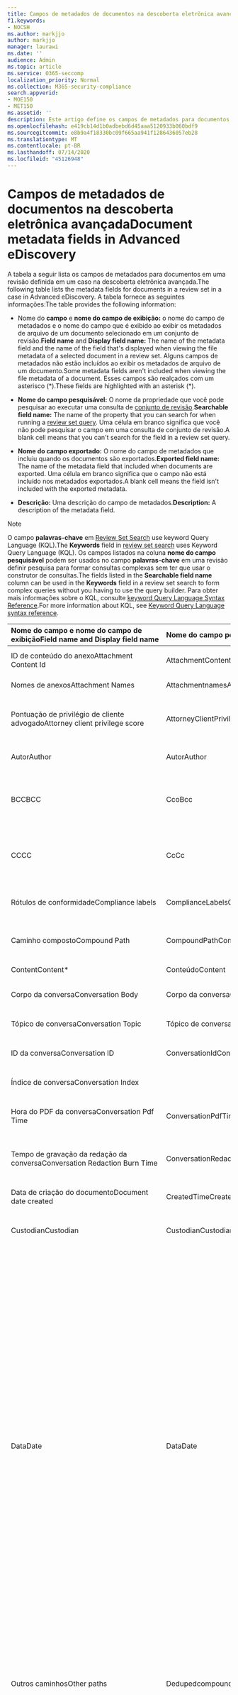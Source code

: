 ```yaml
---
title: Campos de metadados de documentos na descoberta eletrônica avançada
f1.keywords:
- NOCSH
ms.author: markjjo
author: markjjo
manager: laurawi
ms.date: ''
audience: Admin
ms.topic: article
ms.service: O365-seccomp
localization_priority: Normal
ms.collection: M365-security-compliance
search.appverid:
- MOE150
- MET150
ms.assetid: ''
description: Este artigo define os campos de metadados para documentos em uma revisão configurada em um caso de descoberta eletrônica avançada no Microsoft 365.
ms.openlocfilehash: e419cb14d1b0adbebd6d45aaa5120933b060bdf9
ms.sourcegitcommit: e8b9a4f18330bc09f665aa941f1286436057eb28
ms.translationtype: MT
ms.contentlocale: pt-BR
ms.lasthandoff: 07/14/2020
ms.locfileid: "45126948"
---
```

# <a name="document-metadata-fields-in-advanced-ediscovery"></a><span data-ttu-id="7fb2f-103">Campos de metadados de documentos na descoberta eletrônica avançada</span><span class="sxs-lookup"><span data-stu-id="7fb2f-103">Document metadata fields in Advanced eDiscovery</span></span>

<span data-ttu-id="7fb2f-104">A tabela a seguir lista os campos de metadados para documentos em uma revisão definida em um caso na descoberta eletrônica avançada.</span><span class="sxs-lookup"><span data-stu-id="7fb2f-104">The following table lists the metadata fields for documents in a review set in a case in Advanced eDiscovery.</span></span> <span data-ttu-id="7fb2f-105">A tabela fornece as seguintes informações:</span><span class="sxs-lookup"><span data-stu-id="7fb2f-105">The table provides the following information:</span></span>

- <span data-ttu-id="7fb2f-106">Nome do **campo** e **nome do campo de exibição:** o nome do campo de metadados e o nome do campo que é exibido ao exibir os metadados de arquivo de um documento selecionado em um conjunto de revisão.</span><span class="sxs-lookup"><span data-stu-id="7fb2f-106">**Field name** and **Display field name:** The name of the metadata field and the name of the field that's displayed when viewing the file metadata of a selected document in a review set.</span></span> <span data-ttu-id="7fb2f-107">Alguns campos de metadados não estão incluídos ao exibir os metadados de arquivo de um documento.</span><span class="sxs-lookup"><span data-stu-id="7fb2f-107">Some metadata fields aren't included when viewing the file metadata of a document.</span></span> <span data-ttu-id="7fb2f-108">Esses campos são realçados com um asterisco (\*).</span><span class="sxs-lookup"><span data-stu-id="7fb2f-108">These fields are highlighted with an asterisk (\*).</span></span>

- <span data-ttu-id="7fb2f-109">**Nome do campo pesquisável:** O nome da propriedade que você pode pesquisar ao executar uma consulta de [conjunto de revisão](review-set-search.md).</span><span class="sxs-lookup"><span data-stu-id="7fb2f-109">**Searchable field name:** The name of the property that you can search for when running a [review set query](review-set-search.md).</span></span> <span data-ttu-id="7fb2f-110">Uma célula em branco significa que você não pode pesquisar o campo em uma consulta de conjunto de revisão.</span><span class="sxs-lookup"><span data-stu-id="7fb2f-110">A blank cell means that you can't search for the field in a review set query.</span></span>

- <span data-ttu-id="7fb2f-111">**Nome do campo exportado:** O nome do campo de metadados que incluiu quando os documentos são exportados.</span><span class="sxs-lookup"><span data-stu-id="7fb2f-111">**Exported field name:** The name of the metadata field that included when documents are exported.</span></span>  <span data-ttu-id="7fb2f-112">Uma célula em branco significa que o campo não está incluído nos metadados exportados.</span><span class="sxs-lookup"><span data-stu-id="7fb2f-112">A blank cell means the field isn't included with the exported metadata.</span></span>

- <span data-ttu-id="7fb2f-113">**Descrição:** Uma descrição do campo de metadados.</span><span class="sxs-lookup"><span data-stu-id="7fb2f-113">**Description:** A description of the metadata field.</span></span>

> [!NOTE]
> <span data-ttu-id="7fb2f-114">O campo **palavras-chave** em [Review Set Search](https://docs.microsoft.com/microsoft-365/compliance/review-set-search) use keyword Query Language (KQL).</span><span class="sxs-lookup"><span data-stu-id="7fb2f-114">The **Keywords** field in [review set search](https://docs.microsoft.com/microsoft-365/compliance/review-set-search) uses Keyword Query Language (KQL).</span></span> <span data-ttu-id="7fb2f-115">Os campos listados na coluna **nome do campo pesquisável** podem ser usados no campo **palavras-chave** em uma revisão definir pesquisa para formar consultas complexas sem ter que usar o construtor de consultas.</span><span class="sxs-lookup"><span data-stu-id="7fb2f-115">The fields listed in the **Searchable field name** column can be used in the **Keywords** field in a review set search to form complex queries without you having to use the query builder.</span></span> <span data-ttu-id="7fb2f-116">Para obter mais informações sobre o KQL, consulte [keyword Query Language Syntax Reference](https://go.microsoft.com/fwlink/?LinkId=269603).</span><span class="sxs-lookup"><span data-stu-id="7fb2f-116">For more information about KQL, see [Keyword Query Language syntax reference](https://go.microsoft.com/fwlink/?LinkId=269603).</span></span>

|<span data-ttu-id="7fb2f-117">Nome do **campo** e **nome do campo de exibição**</span><span class="sxs-lookup"><span data-stu-id="7fb2f-117">**Field name** and **Display field name**</span></span>|<span data-ttu-id="7fb2f-118">**Nome do campo pesquisável**</span><span class="sxs-lookup"><span data-stu-id="7fb2f-118">**Searchable field name**</span></span>|<span data-ttu-id="7fb2f-119">**Nome do campo exportado**</span><span class="sxs-lookup"><span data-stu-id="7fb2f-119">**Exported field name**</span></span>|<span data-ttu-id="7fb2f-120">**Descrição**</span><span class="sxs-lookup"><span data-stu-id="7fb2f-120">**Description**</span></span>|
|:-----|:-----|:-----|:-----|
|<span data-ttu-id="7fb2f-121">ID de conteúdo do anexo</span><span class="sxs-lookup"><span data-stu-id="7fb2f-121">Attachment Content Id</span></span>|<span data-ttu-id="7fb2f-122">AttachmentContentId</span><span class="sxs-lookup"><span data-stu-id="7fb2f-122">AttachmentContentId</span></span>||<span data-ttu-id="7fb2f-123">ID do conteúdo do anexo do item.</span><span class="sxs-lookup"><span data-stu-id="7fb2f-123">Attachment content Id of the item.</span></span>|
|<span data-ttu-id="7fb2f-124">Nomes de anexos</span><span class="sxs-lookup"><span data-stu-id="7fb2f-124">Attachment Names</span></span>|<span data-ttu-id="7fb2f-125">Attachmentnames</span><span class="sxs-lookup"><span data-stu-id="7fb2f-125">AttachmentNames</span></span>|<span data-ttu-id="7fb2f-126">Attachment_Names</span><span class="sxs-lookup"><span data-stu-id="7fb2f-126">Attachment_Names</span></span>|<span data-ttu-id="7fb2f-127">Lista de nomes de anexos.</span><span class="sxs-lookup"><span data-stu-id="7fb2f-127">List of names of attachments.</span></span>|
|<span data-ttu-id="7fb2f-128">Pontuação de privilégio de cliente advogado</span><span class="sxs-lookup"><span data-stu-id="7fb2f-128">Attorney client privilege score</span></span>|<span data-ttu-id="7fb2f-129">AttorneyClientPrivilegeScore</span><span class="sxs-lookup"><span data-stu-id="7fb2f-129">AttorneyClientPrivilegeScore</span></span>||<span data-ttu-id="7fb2f-130">Advogado-Pontuação de conteúdo do modelo de privilégio do cliente.</span><span class="sxs-lookup"><span data-stu-id="7fb2f-130">Attorney-client privilege model content score.</span></span>|
|<span data-ttu-id="7fb2f-131">Autor</span><span class="sxs-lookup"><span data-stu-id="7fb2f-131">Author</span></span>|<span data-ttu-id="7fb2f-132">Autor</span><span class="sxs-lookup"><span data-stu-id="7fb2f-132">Author</span></span>|<span data-ttu-id="7fb2f-133">Doc_authors</span><span class="sxs-lookup"><span data-stu-id="7fb2f-133">Doc_authors</span></span>|<span data-ttu-id="7fb2f-134">Autor dos metadados do documento.</span><span class="sxs-lookup"><span data-stu-id="7fb2f-134">Author from the document metadata.</span></span>|
|<span data-ttu-id="7fb2f-135">BCC</span><span class="sxs-lookup"><span data-stu-id="7fb2f-135">BCC</span></span>|<span data-ttu-id="7fb2f-136">Cco</span><span class="sxs-lookup"><span data-stu-id="7fb2f-136">Bcc</span></span>|<span data-ttu-id="7fb2f-137">Email_bcc</span><span class="sxs-lookup"><span data-stu-id="7fb2f-137">Email_bcc</span></span>|<span data-ttu-id="7fb2f-138">Campo Cco para tipos de mensagem.</span><span class="sxs-lookup"><span data-stu-id="7fb2f-138">Bcc field for message types.</span></span> <span data-ttu-id="7fb2f-139">O formato \*\*é \<SMTPAddress> DisplayName \*\*.</span><span class="sxs-lookup"><span data-stu-id="7fb2f-139">Format is **DisplayName \<SMTPAddress>**.</span></span>|
|<span data-ttu-id="7fb2f-140">CC</span><span class="sxs-lookup"><span data-stu-id="7fb2f-140">CC</span></span>|<span data-ttu-id="7fb2f-141">Cc</span><span class="sxs-lookup"><span data-stu-id="7fb2f-141">Cc</span></span>|<span data-ttu-id="7fb2f-142">Email_cc</span><span class="sxs-lookup"><span data-stu-id="7fb2f-142">Email_cc</span></span>|<span data-ttu-id="7fb2f-143">Campo CC para tipos de mensagem.</span><span class="sxs-lookup"><span data-stu-id="7fb2f-143">Cc field for message types.</span></span> <span data-ttu-id="7fb2f-144">O formato \*\*é \<SMTPAddress> DisplayName \*\*.</span><span class="sxs-lookup"><span data-stu-id="7fb2f-144">Format is **DisplayName \<SMTPAddress>**.</span></span>|
|<span data-ttu-id="7fb2f-145">Rótulos de conformidade</span><span class="sxs-lookup"><span data-stu-id="7fb2f-145">Compliance labels</span></span>|<span data-ttu-id="7fb2f-146">ComplianceLabels</span><span class="sxs-lookup"><span data-stu-id="7fb2f-146">ComplianceLabels</span></span>|<span data-ttu-id="7fb2f-147">Compliance_labels</span><span class="sxs-lookup"><span data-stu-id="7fb2f-147">Compliance_labels</span></span>|<span data-ttu-id="7fb2f-148">[Rótulos de retenção](retention.md) aplicados ao conteúdo no Office 365.</span><span class="sxs-lookup"><span data-stu-id="7fb2f-148">[Retention labels](retention.md) applied to content in Office 365.</span></span>|
|<span data-ttu-id="7fb2f-149">Caminho composto</span><span class="sxs-lookup"><span data-stu-id="7fb2f-149">Compound Path</span></span>|<span data-ttu-id="7fb2f-150">CompoundPath</span><span class="sxs-lookup"><span data-stu-id="7fb2f-150">CompoundPath</span></span>|<span data-ttu-id="7fb2f-151">Compound_path</span><span class="sxs-lookup"><span data-stu-id="7fb2f-151">Compound_path</span></span>|<span data-ttu-id="7fb2f-152">Caminho legível humana que descreve a fonte do item.</span><span class="sxs-lookup"><span data-stu-id="7fb2f-152">Human readable path that describes the source of the item.</span></span>|
|<span data-ttu-id="7fb2f-153">Content</span><span class="sxs-lookup"><span data-stu-id="7fb2f-153">Content\*</span></span>|<span data-ttu-id="7fb2f-154">Conteúdo</span><span class="sxs-lookup"><span data-stu-id="7fb2f-154">Content</span></span>||<span data-ttu-id="7fb2f-155">Texto extraído do item.</span><span class="sxs-lookup"><span data-stu-id="7fb2f-155">Extracted text of the item.</span></span>|
|<span data-ttu-id="7fb2f-156">Corpo da conversa</span><span class="sxs-lookup"><span data-stu-id="7fb2f-156">Conversation Body</span></span>|<span data-ttu-id="7fb2f-157">Corpo da conversa</span><span class="sxs-lookup"><span data-stu-id="7fb2f-157">Conversation Body</span></span>||<span data-ttu-id="7fb2f-158">Corpo da conversa do item.</span><span class="sxs-lookup"><span data-stu-id="7fb2f-158">Conversation body of the item.</span></span>|
|<span data-ttu-id="7fb2f-159">Tópico de conversa</span><span class="sxs-lookup"><span data-stu-id="7fb2f-159">Conversation Topic</span></span>|<span data-ttu-id="7fb2f-160">Tópico de conversa</span><span class="sxs-lookup"><span data-stu-id="7fb2f-160">Conversation Topic</span></span>||<span data-ttu-id="7fb2f-161">Tópico de conversa do item.</span><span class="sxs-lookup"><span data-stu-id="7fb2f-161">Conversation topic of the item.</span></span>|
|<span data-ttu-id="7fb2f-162">ID da conversa</span><span class="sxs-lookup"><span data-stu-id="7fb2f-162">Conversation ID</span></span>|<span data-ttu-id="7fb2f-163">ConversationId</span><span class="sxs-lookup"><span data-stu-id="7fb2f-163">ConversationId</span></span>|<span data-ttu-id="7fb2f-164">Conversation_ID</span><span class="sxs-lookup"><span data-stu-id="7fb2f-164">Conversation_ID</span></span>|<span data-ttu-id="7fb2f-165">ID da conversa da mensagem.</span><span class="sxs-lookup"><span data-stu-id="7fb2f-165">Conversation Id from the message.</span></span>|
|<span data-ttu-id="7fb2f-166">Índice de conversa</span><span class="sxs-lookup"><span data-stu-id="7fb2f-166">Conversation Index</span></span>||<span data-ttu-id="7fb2f-167">Conversation_index</span><span class="sxs-lookup"><span data-stu-id="7fb2f-167">Conversation_index</span></span>|<span data-ttu-id="7fb2f-168">Índice de conversa da mensagem.</span><span class="sxs-lookup"><span data-stu-id="7fb2f-168">Conversation index from the message.</span></span>|
|<span data-ttu-id="7fb2f-169">Hora do PDF da conversa</span><span class="sxs-lookup"><span data-stu-id="7fb2f-169">Conversation Pdf Time</span></span>|<span data-ttu-id="7fb2f-170">ConversationPdfTime</span><span class="sxs-lookup"><span data-stu-id="7fb2f-170">ConversationPdfTime</span></span>||<span data-ttu-id="7fb2f-171">Data em que a versão do PDF da conversa foi criada.</span><span class="sxs-lookup"><span data-stu-id="7fb2f-171">Date when the PDF version of the conversation was created.</span></span>|
|<span data-ttu-id="7fb2f-172">Tempo de gravação da redação da conversa</span><span class="sxs-lookup"><span data-stu-id="7fb2f-172">Conversation Redaction Burn Time</span></span>|<span data-ttu-id="7fb2f-173">ConversationRedactionBurnTime</span><span class="sxs-lookup"><span data-stu-id="7fb2f-173">ConversationRedactionBurnTime</span></span>||<span data-ttu-id="7fb2f-174">Data em que a versão do PDF da conversa foi criada para o chat.</span><span class="sxs-lookup"><span data-stu-id="7fb2f-174">Date when the PDF version of the conversation was created for Chat.</span></span>|
|<span data-ttu-id="7fb2f-175">Data de criação do documento</span><span class="sxs-lookup"><span data-stu-id="7fb2f-175">Document date created</span></span>|<span data-ttu-id="7fb2f-176">CreatedTime</span><span class="sxs-lookup"><span data-stu-id="7fb2f-176">CreatedTime</span></span>|<span data-ttu-id="7fb2f-177">Doc_date_created</span><span class="sxs-lookup"><span data-stu-id="7fb2f-177">Doc_date_created</span></span>|<span data-ttu-id="7fb2f-178">Criar data a partir de metadados de documento.</span><span class="sxs-lookup"><span data-stu-id="7fb2f-178">Create date from document metadata.</span></span>|
|<span data-ttu-id="7fb2f-179">Custodian</span><span class="sxs-lookup"><span data-stu-id="7fb2f-179">Custodian</span></span>|<span data-ttu-id="7fb2f-180">Custodian</span><span class="sxs-lookup"><span data-stu-id="7fb2f-180">Custodian</span></span>|<span data-ttu-id="7fb2f-181">Custodian</span><span class="sxs-lookup"><span data-stu-id="7fb2f-181">Custodian</span></span>|<span data-ttu-id="7fb2f-182">Nome dos responsáveis com os quais o item foi associado.</span><span class="sxs-lookup"><span data-stu-id="7fb2f-182">Name of the custodian the item was associated with.</span></span>|
|<span data-ttu-id="7fb2f-183">Data</span><span class="sxs-lookup"><span data-stu-id="7fb2f-183">Date</span></span>|<span data-ttu-id="7fb2f-184">Data</span><span class="sxs-lookup"><span data-stu-id="7fb2f-184">Date</span></span>|<span data-ttu-id="7fb2f-185">Data</span><span class="sxs-lookup"><span data-stu-id="7fb2f-185">Date</span></span>|<span data-ttu-id="7fb2f-186">Data é um campo computado que depende do tipo de arquivo.</span><span class="sxs-lookup"><span data-stu-id="7fb2f-186">Date is a computed field that depends on the file type.</span></span><br /><br /><span data-ttu-id="7fb2f-187">Email: data de envio</span><span class="sxs-lookup"><span data-stu-id="7fb2f-187">Email: Sent date</span></span><br /><span data-ttu-id="7fb2f-188">Anexos de email: data da última modificação do documento; se não estiver disponível, a data de envio do pai</span><span class="sxs-lookup"><span data-stu-id="7fb2f-188">Email attachments: Last modified date of the document;if not available, the parent's Sent date</span></span><br /><span data-ttu-id="7fb2f-189">Documentos incorporados: data da última modificação do documento; Se não estiver disponível, a data da última modificação do pai</span><span class="sxs-lookup"><span data-stu-id="7fb2f-189">Embedded documents: Last modified date of the document; if not available, the parent's last modified date</span></span><br /><span data-ttu-id="7fb2f-190">Documentos do SPO (inclui anexos modernos): data da última modificação do SharePoint; Se não estiver disponível, a data da última modificação dos documentos</span><span class="sxs-lookup"><span data-stu-id="7fb2f-190">SPO documents (includes modern attachments): SharePoint Last modified date; if not available, the documents last modified date</span></span><br /><span data-ttu-id="7fb2f-191">Documentos que não são do Office 365: data da última modificação</span><span class="sxs-lookup"><span data-stu-id="7fb2f-191">Non-Office 365 documents: Last modified date</span></span><br /><span data-ttu-id="7fb2f-192">Reuniões: data de início da reunião</span><span class="sxs-lookup"><span data-stu-id="7fb2f-192">Meetings: Meeting start date</span></span><br /><span data-ttu-id="7fb2f-193">Caixa postal: data de envio</span><span class="sxs-lookup"><span data-stu-id="7fb2f-193">VoiceMail: Sent date</span></span><br /><span data-ttu-id="7fb2f-194">IM: data de envio</span><span class="sxs-lookup"><span data-stu-id="7fb2f-194">IM: Sent date</span></span>|
|<span data-ttu-id="7fb2f-195">Outros caminhos</span><span class="sxs-lookup"><span data-stu-id="7fb2f-195">Other paths</span></span>|<span data-ttu-id="7fb2f-196">Dedupedcompoundpath</span><span class="sxs-lookup"><span data-stu-id="7fb2f-196">Dedupedcompoundpath</span></span>|<span data-ttu-id="7fb2f-197">Deduped_compound_path</span><span class="sxs-lookup"><span data-stu-id="7fb2f-197">Deduped_compound_path</span></span>|<span data-ttu-id="7fb2f-198">Lista de caminhos compostos de documentos que são duplicatas exatas (email: com base no conteúdo, documentos: com base no hash).</span><span class="sxs-lookup"><span data-stu-id="7fb2f-198">List of compound paths of documents that are exact duplicates (email: based on content, documents: based on hash).</span></span>|
|<span data-ttu-id="7fb2f-199">Outros responsáveis</span><span class="sxs-lookup"><span data-stu-id="7fb2f-199">Other custodians</span></span>|<span data-ttu-id="7fb2f-200">DedupedCustodians</span><span class="sxs-lookup"><span data-stu-id="7fb2f-200">DedupedCustodians</span></span>|<span data-ttu-id="7fb2f-201">Deduped_custodians</span><span class="sxs-lookup"><span data-stu-id="7fb2f-201">Deduped_custodians</span></span>|<span data-ttu-id="7fb2f-202">Lista de responsáveis por documentos que são duplicatas exatas (por email, com base no conteúdo; para documentos, com base no hash).</span><span class="sxs-lookup"><span data-stu-id="7fb2f-202">List of custodians of documents that are exact duplicates (for email, based on content; for documents, based on hash).</span></span>|
|<span data-ttu-id="7fb2f-203">Outras IDs de arquivo</span><span class="sxs-lookup"><span data-stu-id="7fb2f-203">Other file IDs</span></span>|<span data-ttu-id="7fb2f-204">DedupedFileIds</span><span class="sxs-lookup"><span data-stu-id="7fb2f-204">DedupedFileIds</span></span>|<span data-ttu-id="7fb2f-205">Deduped_file_IDs</span><span class="sxs-lookup"><span data-stu-id="7fb2f-205">Deduped_file_IDs</span></span>|<span data-ttu-id="7fb2f-206">Lista de IDs de arquivo de documentos que são duplicatas exatas (para email, com base no conteúdo; para documentos, com base no hash).</span><span class="sxs-lookup"><span data-stu-id="7fb2f-206">List of file IDs of documents that are exact duplicates (for email, based on content; for documents, based on hash).</span></span>|
|<span data-ttu-id="7fb2f-207">Comentários do documento</span><span class="sxs-lookup"><span data-stu-id="7fb2f-207">Document comments</span></span>|<span data-ttu-id="7fb2f-208">DocComments</span><span class="sxs-lookup"><span data-stu-id="7fb2f-208">DocComments</span></span>|<span data-ttu-id="7fb2f-209">Doc_comments</span><span class="sxs-lookup"><span data-stu-id="7fb2f-209">Doc_comments</span></span>|<span data-ttu-id="7fb2f-210">Comentários dos metadados do documento.</span><span class="sxs-lookup"><span data-stu-id="7fb2f-210">Comments from the document metadata.</span></span>|
|<span data-ttu-id="7fb2f-211">Empresa de documentos</span><span class="sxs-lookup"><span data-stu-id="7fb2f-211">Document company</span></span>||<span data-ttu-id="7fb2f-212">Doc_company</span><span class="sxs-lookup"><span data-stu-id="7fb2f-212">Doc_company</span></span>|<span data-ttu-id="7fb2f-213">Empresa dos metadados do documento.</span><span class="sxs-lookup"><span data-stu-id="7fb2f-213">Company from the document metadata.</span></span>|
|<span data-ttu-id="7fb2f-214">DocIndex\*</span><span class="sxs-lookup"><span data-stu-id="7fb2f-214">DocIndex\*</span></span>|||<span data-ttu-id="7fb2f-215">O índice da família.</span><span class="sxs-lookup"><span data-stu-id="7fb2f-215">The index in the family.</span></span> <span data-ttu-id="7fb2f-216">**-1** ou **0** significa que é a raiz.</span><span class="sxs-lookup"><span data-stu-id="7fb2f-216">**-1** or **0** means it is the root.</span></span>|
|<span data-ttu-id="7fb2f-217">Palavras-chave do documento</span><span class="sxs-lookup"><span data-stu-id="7fb2f-217">Document keywords</span></span>||<span data-ttu-id="7fb2f-218">Doc_keywords</span><span class="sxs-lookup"><span data-stu-id="7fb2f-218">Doc_keywords</span></span>|<span data-ttu-id="7fb2f-219">Palavras-chave dos metadados do documento.</span><span class="sxs-lookup"><span data-stu-id="7fb2f-219">Keywords from the document metadata.</span></span>|
|<span data-ttu-id="7fb2f-220">Documento modificado por</span><span class="sxs-lookup"><span data-stu-id="7fb2f-220">Document modified by</span></span>||<span data-ttu-id="7fb2f-221">Doc_modified_by</span><span class="sxs-lookup"><span data-stu-id="7fb2f-221">Doc_modified_by</span></span>|<span data-ttu-id="7fb2f-222">Data da última modificação por dos metadados do documento.</span><span class="sxs-lookup"><span data-stu-id="7fb2f-222">Last modified date by from document metadata.</span></span>|
|<span data-ttu-id="7fb2f-223">Revisão do documento</span><span class="sxs-lookup"><span data-stu-id="7fb2f-223">Document Revision</span></span>||<span data-ttu-id="7fb2f-224">Doc_revision</span><span class="sxs-lookup"><span data-stu-id="7fb2f-224">Doc_revision</span></span>|<span data-ttu-id="7fb2f-225">Revisão dos metadados do documento.</span><span class="sxs-lookup"><span data-stu-id="7fb2f-225">Revision from the document metadata.</span></span>|
|<span data-ttu-id="7fb2f-226">Assunto do documento</span><span class="sxs-lookup"><span data-stu-id="7fb2f-226">Document subject</span></span>||<span data-ttu-id="7fb2f-227">Doc_subject</span><span class="sxs-lookup"><span data-stu-id="7fb2f-227">Doc_subject</span></span>|<span data-ttu-id="7fb2f-228">Assunto dos metadados do documento.</span><span class="sxs-lookup"><span data-stu-id="7fb2f-228">Subject from the document metadata.</span></span>|
|<span data-ttu-id="7fb2f-229">Modelo de documento</span><span class="sxs-lookup"><span data-stu-id="7fb2f-229">Document template</span></span>||<span data-ttu-id="7fb2f-230">Doc_template</span><span class="sxs-lookup"><span data-stu-id="7fb2f-230">Doc_template</span></span>|<span data-ttu-id="7fb2f-231">Modelo dos metadados do documento.</span><span class="sxs-lookup"><span data-stu-id="7fb2f-231">Template from the document metadata.</span></span>|
|<span data-ttu-id="7fb2f-232">Tema dominante</span><span class="sxs-lookup"><span data-stu-id="7fb2f-232">Dominant theme</span></span>|<span data-ttu-id="7fb2f-233">DominantTheme</span><span class="sxs-lookup"><span data-stu-id="7fb2f-233">DominantTheme</span></span>|<span data-ttu-id="7fb2f-234">Dominant_theme</span><span class="sxs-lookup"><span data-stu-id="7fb2f-234">Dominant_theme</span></span>|<span data-ttu-id="7fb2f-235">Tema dominante conforme calculado para a análise.</span><span class="sxs-lookup"><span data-stu-id="7fb2f-235">Dominant theme as calculated for analytics.</span></span>|
|<span data-ttu-id="7fb2f-236">Subconjunto duplicado</span><span class="sxs-lookup"><span data-stu-id="7fb2f-236">Duplicate subset</span></span>||<span data-ttu-id="7fb2f-237">Duplicate_subset</span><span class="sxs-lookup"><span data-stu-id="7fb2f-237">Duplicate_subset</span></span>|<span data-ttu-id="7fb2f-238">ID de grupo para duplicatas exatas.</span><span class="sxs-lookup"><span data-stu-id="7fb2f-238">Group ID for exact duplicates.</span></span>|
|<span data-ttu-id="7fb2f-239">Emailaction \*</span><span class="sxs-lookup"><span data-stu-id="7fb2f-239">EmailAction\*</span></span>||<span data-ttu-id="7fb2f-240">Email_action</span><span class="sxs-lookup"><span data-stu-id="7fb2f-240">Email_action</span></span>|<span data-ttu-id="7fb2f-241">Os valores são **nenhum**, **responder**ou **encaminhar**; com base na linha de assunto de uma mensagem.</span><span class="sxs-lookup"><span data-stu-id="7fb2f-241">Values are **None**, **Reply**, or **Forward**; based on the subject line of a message.</span></span>|
|<span data-ttu-id="7fb2f-242">Confirmação de entrega de email</span><span class="sxs-lookup"><span data-stu-id="7fb2f-242">Email Delivery Receipt</span></span>||<span data-ttu-id="7fb2f-243">Email_delivery_receipt</span><span class="sxs-lookup"><span data-stu-id="7fb2f-243">Email_delivery_receipt</span></span>|<span data-ttu-id="7fb2f-244">Endereço de email fornecido em cabeçalhos da Internet para confirmação de entrega.</span><span class="sxs-lookup"><span data-stu-id="7fb2f-244">Email address supplied in Internet Headers for delivery receipt.</span></span>|
|<span data-ttu-id="7fb2f-245">Importance</span><span class="sxs-lookup"><span data-stu-id="7fb2f-245">Importance</span></span>|<span data-ttu-id="7fb2f-246">EmailImportance</span><span class="sxs-lookup"><span data-stu-id="7fb2f-246">EmailImportance</span></span>|<span data-ttu-id="7fb2f-247">Email_importance</span><span class="sxs-lookup"><span data-stu-id="7fb2f-247">Email_importance</span></span>|<span data-ttu-id="7fb2f-248">Importância da mensagem: **0** -baixa; **1** -normal; **2** -alto</span><span class="sxs-lookup"><span data-stu-id="7fb2f-248">Importance of the message: **0** - Low; **1** - Normal; **2** - High</span></span>|
|<span data-ttu-id="7fb2f-249">EmailLevel\*</span><span class="sxs-lookup"><span data-stu-id="7fb2f-249">EmailLevel\*</span></span>||<span data-ttu-id="7fb2f-250">Email_level</span><span class="sxs-lookup"><span data-stu-id="7fb2f-250">Email_level</span></span>|<span data-ttu-id="7fb2f-251">Indica o nível de uma mensagem dentro do thread de email ao qual ela pertence; os anexos herdam o valor da mensagem pai.</span><span class="sxs-lookup"><span data-stu-id="7fb2f-251">Indicates a message's level within the email thread it belongs to; attachments inherit its parent message's value.</span></span>|
|<span data-ttu-id="7fb2f-252">ID da mensagem de email</span><span class="sxs-lookup"><span data-stu-id="7fb2f-252">Email Message Id</span></span>||<span data-ttu-id="7fb2f-253">Email_message_ID</span><span class="sxs-lookup"><span data-stu-id="7fb2f-253">Email_message_ID</span></span>|<span data-ttu-id="7fb2f-254">ID de mensagem da Internet da mensagem.</span><span class="sxs-lookup"><span data-stu-id="7fb2f-254">Internet message Id from the message.</span></span>|
|<span data-ttu-id="7fb2f-255">EmailReadReceipt\*</span><span class="sxs-lookup"><span data-stu-id="7fb2f-255">EmailReadReceipt\*</span></span>||<span data-ttu-id="7fb2f-256">Email_read_receipt</span><span class="sxs-lookup"><span data-stu-id="7fb2f-256">Email_read_receipt</span></span>|<span data-ttu-id="7fb2f-257">Endereço de email fornecido em cabeçalhos da Internet para confirmação de leitura.</span><span class="sxs-lookup"><span data-stu-id="7fb2f-257">Email address supplied in Internet Headers for read receipt.</span></span>|
|<span data-ttu-id="7fb2f-258">Segurança de email</span><span class="sxs-lookup"><span data-stu-id="7fb2f-258">Email Security</span></span>|<span data-ttu-id="7fb2f-259">EmailSecurity</span><span class="sxs-lookup"><span data-stu-id="7fb2f-259">EmailSecurity</span></span>|<span data-ttu-id="7fb2f-260">Email_security</span><span class="sxs-lookup"><span data-stu-id="7fb2f-260">Email_security</span></span>|<span data-ttu-id="7fb2f-261">Configuração de segurança da mensagem: **0** -nenhum; **1** -assinado; **2** -criptografado; **3** -criptografado e assinado.</span><span class="sxs-lookup"><span data-stu-id="7fb2f-261">Security setting of the message: **0** - None; **1** - Signed; **2** -  Encrypted; **3** -  Encrypted and signed.</span></span>|
|<span data-ttu-id="7fb2f-262">Confidencialidade de email</span><span class="sxs-lookup"><span data-stu-id="7fb2f-262">Email Sensitivity</span></span>|<span data-ttu-id="7fb2f-263">EmailSensitivity</span><span class="sxs-lookup"><span data-stu-id="7fb2f-263">EmailSensitivity</span></span>|<span data-ttu-id="7fb2f-264">email_sensitivity</span><span class="sxs-lookup"><span data-stu-id="7fb2f-264">email_sensitivity</span></span>|<span data-ttu-id="7fb2f-265">Configuração de sensibilidade da mensagem: **0** -nenhum; **1** pessoal; **2** -privado; **3** -CompanyConfidential.</span><span class="sxs-lookup"><span data-stu-id="7fb2f-265">Sensitivity setting of the message: **0** - None; **1** Personal; **2** - Private; **3** - CompanyConfidential.</span></span>|
|<span data-ttu-id="7fb2f-266">Conjunto de emails</span><span class="sxs-lookup"><span data-stu-id="7fb2f-266">Email set</span></span>|<span data-ttu-id="7fb2f-267">Emailset</span><span class="sxs-lookup"><span data-stu-id="7fb2f-267">EmailSet</span></span>|<span data-ttu-id="7fb2f-268">Email_set</span><span class="sxs-lookup"><span data-stu-id="7fb2f-268">Email_set</span></span>|<span data-ttu-id="7fb2f-269">ID de grupo para todas as mensagens no mesmo conjunto de email.</span><span class="sxs-lookup"><span data-stu-id="7fb2f-269">Group ID for all messages in the same email set.</span></span>|
|<span data-ttu-id="7fb2f-270">EmailThread\*</span><span class="sxs-lookup"><span data-stu-id="7fb2f-270">EmailThread\*</span></span>||<span data-ttu-id="7fb2f-271">Email_thread</span><span class="sxs-lookup"><span data-stu-id="7fb2f-271">Email_thread</span></span>|<span data-ttu-id="7fb2f-272">Posição da mensagem dentro do conjunto de emails; consiste em IDs de nó da raiz para a mensagem atual e separadas por pontos (.).</span><span class="sxs-lookup"><span data-stu-id="7fb2f-272">Position of the message within the email set; consists of node IDs from the root to the current message and are separated by periods (.).</span></span>|
|<span data-ttu-id="7fb2f-273">Tipo de conteúdo extraído</span><span class="sxs-lookup"><span data-stu-id="7fb2f-273">Extracted content type</span></span>||<span data-ttu-id="7fb2f-274">Extracted_content_type</span><span class="sxs-lookup"><span data-stu-id="7fb2f-274">Extracted_content_type</span></span>|<span data-ttu-id="7fb2f-275">Tipo de conteúdo extraído, na forma de tipo MIME; por exemplo, **image/jpeg**</span><span class="sxs-lookup"><span data-stu-id="7fb2f-275">Extracted content type, in the form of mime type; for example, **image/jpeg**</span></span>|
|<span data-ttu-id="7fb2f-276">ExtractedTextLength\*</span><span class="sxs-lookup"><span data-stu-id="7fb2f-276">ExtractedTextLength\*</span></span>||<span data-ttu-id="7fb2f-277">Extracted_text_length</span><span class="sxs-lookup"><span data-stu-id="7fb2f-277">Extracted_text_length</span></span>|<span data-ttu-id="7fb2f-278">Número de caracteres no texto extraído.</span><span class="sxs-lookup"><span data-stu-id="7fb2f-278">Number of characters in the extracted text.</span></span>|
|<span data-ttu-id="7fb2f-279">Pontos de relevância da família-problema de caso 1 \*</span><span class="sxs-lookup"><span data-stu-id="7fb2f-279">Family relevance score Case issue 1\*</span></span>||<span data-ttu-id="7fb2f-280">Family_relevance_score_case_issue_1</span><span class="sxs-lookup"><span data-stu-id="7fb2f-280">Family_relevance_score_case_issue_1</span></span>|<span data-ttu-id="7fb2f-281">Pontuação de relevância da família caso o problema 1 de relevância.</span><span class="sxs-lookup"><span data-stu-id="7fb2f-281">Family relevance score Case issue 1 from Relevance.</span></span>|
|<span data-ttu-id="7fb2f-282">FamilyDuplicateSet\*</span><span class="sxs-lookup"><span data-stu-id="7fb2f-282">FamilyDuplicateSet\*</span></span>||<span data-ttu-id="7fb2f-283">Family_duplicate_set</span><span class="sxs-lookup"><span data-stu-id="7fb2f-283">Family_duplicate_set</span></span>|<span data-ttu-id="7fb2f-284">Identificador numérico para famílias que são duplicatas exatas entre si (mesmo conteúdo e todos os mesmos anexos).</span><span class="sxs-lookup"><span data-stu-id="7fb2f-284">Numeric identifier for families that are exact duplicates of each other (same content and all the same attachments).</span></span>|
|<span data-ttu-id="7fb2f-285">ID da família</span><span class="sxs-lookup"><span data-stu-id="7fb2f-285">Family ID</span></span>|<span data-ttu-id="7fb2f-286">FamilyId</span><span class="sxs-lookup"><span data-stu-id="7fb2f-286">FamilyId</span></span>|<span data-ttu-id="7fb2f-287">Family_ID</span><span class="sxs-lookup"><span data-stu-id="7fb2f-287">Family_ID</span></span>|<span data-ttu-id="7fb2f-288">Grupos de ID de família juntos todos os itens; para email, isso inclui a mensagem e todos os anexos; para documentos, isso inclui o documento e todos os itens incorporados.</span><span class="sxs-lookup"><span data-stu-id="7fb2f-288">Family Id groups together all items; for email, this includes the message and all attachments; for documents, this includes the document and any embedded items.</span></span>|
|<span data-ttu-id="7fb2f-289">Tamanho da família</span><span class="sxs-lookup"><span data-stu-id="7fb2f-289">Family Size</span></span>||<span data-ttu-id="7fb2f-290">Family_size</span><span class="sxs-lookup"><span data-stu-id="7fb2f-290">Family_size</span></span>|<span data-ttu-id="7fb2f-291">Número de documentos na família.</span><span class="sxs-lookup"><span data-stu-id="7fb2f-291">Number of documents in the family.</span></span>|
|<span data-ttu-id="7fb2f-292">Nota de relevância de arquivo problema de caso 1 \*</span><span class="sxs-lookup"><span data-stu-id="7fb2f-292">File relevance score Case issue 1\*</span></span>||<span data-ttu-id="7fb2f-293">File_relevance_score_case_issue_1</span><span class="sxs-lookup"><span data-stu-id="7fb2f-293">File_relevance_score_case_issue_1</span></span>|<span data-ttu-id="7fb2f-294">Pontuação de relevância de arquivo caso problema 1 de relevância.</span><span class="sxs-lookup"><span data-stu-id="7fb2f-294">File relevance score Case issue 1 from Relevance.</span></span>|
|<span data-ttu-id="7fb2f-295">Classe de arquivo</span><span class="sxs-lookup"><span data-stu-id="7fb2f-295">File class</span></span>|<span data-ttu-id="7fb2f-296">Fileclass</span><span class="sxs-lookup"><span data-stu-id="7fb2f-296">FileClass</span></span>|<span data-ttu-id="7fb2f-297">File_class</span><span class="sxs-lookup"><span data-stu-id="7fb2f-297">File_class</span></span>|<span data-ttu-id="7fb2f-298">Para conteúdo do SharePoint e do OneDrive: **Document**; para o conteúdo do Exchange: **email** ou **anexo**.</span><span class="sxs-lookup"><span data-stu-id="7fb2f-298">For content from SharePoint and OneDrive: **Document**; for content from Exchange: **Email** or **Attachment**.</span></span>|
|<span data-ttu-id="7fb2f-299">ID de arquivo</span><span class="sxs-lookup"><span data-stu-id="7fb2f-299">File ID</span></span>|<span data-ttu-id="7fb2f-300">FileId</span><span class="sxs-lookup"><span data-stu-id="7fb2f-300">FileId</span></span>|<span data-ttu-id="7fb2f-301">File_ID</span><span class="sxs-lookup"><span data-stu-id="7fb2f-301">File_ID</span></span>|<span data-ttu-id="7fb2f-302">Identificador de documento exclusivo no caso.</span><span class="sxs-lookup"><span data-stu-id="7fb2f-302">Document identifier unique within the case.</span></span>|
|<span data-ttu-id="7fb2f-303">Data do sistema de arquivos criada</span><span class="sxs-lookup"><span data-stu-id="7fb2f-303">File system date created</span></span>||<span data-ttu-id="7fb2f-304">File_system_date_created</span><span class="sxs-lookup"><span data-stu-id="7fb2f-304">File_system_date_created</span></span>|<span data-ttu-id="7fb2f-305">Data de criação do sistema de arquivos (só se aplica a dados não-Office 365).</span><span class="sxs-lookup"><span data-stu-id="7fb2f-305">Created date from file system (only applies to non-Office 365 data).</span></span>|
|<span data-ttu-id="7fb2f-306">Data do sistema de arquivos modificada</span><span class="sxs-lookup"><span data-stu-id="7fb2f-306">File system date modified</span></span>||<span data-ttu-id="7fb2f-307">File_system_date_modified</span><span class="sxs-lookup"><span data-stu-id="7fb2f-307">File_system_date_modified</span></span>|<span data-ttu-id="7fb2f-308">Data de modificação do sistema de arquivos (só se aplica a dados não-Office 365).</span><span class="sxs-lookup"><span data-stu-id="7fb2f-308">Modified date from file system (only applies to non-Office 365 data).</span></span>|
|<span data-ttu-id="7fb2f-309">Tipo de arquivo</span><span class="sxs-lookup"><span data-stu-id="7fb2f-309">File Type</span></span>|<span data-ttu-id="7fb2f-310">FileType</span><span class="sxs-lookup"><span data-stu-id="7fb2f-310">FileType</span></span>||<span data-ttu-id="7fb2f-311">Tipo de arquivo do item com base na extensão de arquivo.</span><span class="sxs-lookup"><span data-stu-id="7fb2f-311">File type of the item based on file extension.</span></span>|
|<span data-ttu-id="7fb2f-312">Tem anexo</span><span class="sxs-lookup"><span data-stu-id="7fb2f-312">Has attachment</span></span>|<span data-ttu-id="7fb2f-313">HasAttachment</span><span class="sxs-lookup"><span data-stu-id="7fb2f-313">HasAttachment</span></span>|<span data-ttu-id="7fb2f-314">Email_has_attachment</span><span class="sxs-lookup"><span data-stu-id="7fb2f-314">Email_has_attachment</span></span>|<span data-ttu-id="7fb2f-315">Indica se a mensagem tem ou não anexos.</span><span class="sxs-lookup"><span data-stu-id="7fb2f-315">Indicates whether or not the message has attachments.</span></span>|
|<span data-ttu-id="7fb2f-316">O advogado é</span><span class="sxs-lookup"><span data-stu-id="7fb2f-316">Has attorney</span></span>|<span data-ttu-id="7fb2f-317">HasAttorney</span><span class="sxs-lookup"><span data-stu-id="7fb2f-317">HasAttorney</span></span>||<span data-ttu-id="7fb2f-318">**True** quando pelo menos um dos participantes é encontrado na lista advogado; caso contrário, o valor será **false**.</span><span class="sxs-lookup"><span data-stu-id="7fb2f-318">**True** when at least one of the participants is found in the attorney list; otherwise, the value is **False**.</span></span>|
|<span data-ttu-id="7fb2f-319">HasText</span><span class="sxs-lookup"><span data-stu-id="7fb2f-319">HasText\*</span></span>||<span data-ttu-id="7fb2f-320">Has_text</span><span class="sxs-lookup"><span data-stu-id="7fb2f-320">Has_text</span></span>|<span data-ttu-id="7fb2f-321">Indica se o item tem ou não texto; os valores possíveis são **true** e **false**.</span><span class="sxs-lookup"><span data-stu-id="7fb2f-321">Indicates whether or not the item has text; possible values are **True** and **False**.</span></span>|
|<span data-ttu-id="7fb2f-322">ID Imutável</span><span class="sxs-lookup"><span data-stu-id="7fb2f-322">Immutable ID</span></span>||<span data-ttu-id="7fb2f-323">Immutable_ID</span><span class="sxs-lookup"><span data-stu-id="7fb2f-323">Immutable_ID</span></span>|<span data-ttu-id="7fb2f-324">Essa ID é usada para identificar exclusivamente um documento dentro de um conjunto de revisão.</span><span class="sxs-lookup"><span data-stu-id="7fb2f-324">This Id is used to uniquely identify a document within a review set.</span></span> <span data-ttu-id="7fb2f-325">Este campo não pode ser usado em um conjunto de análise de pesquisa e a ID não pode ser usada para acessar um documento em seu local nativo.</span><span class="sxs-lookup"><span data-stu-id="7fb2f-325">This field can't be used in a review set search and the Id can't be used to access a document in its native location.</span></span>|
|<span data-ttu-id="7fb2f-326">Tipo inclusivo</span><span class="sxs-lookup"><span data-stu-id="7fb2f-326">Inclusive type</span></span>|<span data-ttu-id="7fb2f-327">Inclusivtype</span><span class="sxs-lookup"><span data-stu-id="7fb2f-327">InclusiveType</span></span>|<span data-ttu-id="7fb2f-328">Inclusive_type</span><span class="sxs-lookup"><span data-stu-id="7fb2f-328">Inclusive_type</span></span>|<span data-ttu-id="7fb2f-329">Tipo inclusivo calculado para análise: **0** -não inclusivo; **1** -inclusive; **2** – menos inclusivo; cópia **3** incluindo.</span><span class="sxs-lookup"><span data-stu-id="7fb2f-329">Inclusive type calculated for analytics: **0** - not inclusive; **1** - inclusive; **2** - inclusive minus; **3** - inclusive copy.</span></span>|
|<span data-ttu-id="7fb2f-330">Em responder à ID</span><span class="sxs-lookup"><span data-stu-id="7fb2f-330">In Reply To Id</span></span>||<span data-ttu-id="7fb2f-331">In_reply_to_ID</span><span class="sxs-lookup"><span data-stu-id="7fb2f-331">In_reply_to_ID</span></span>|<span data-ttu-id="7fb2f-332">Em resposta à ID da mensagem.</span><span class="sxs-lookup"><span data-stu-id="7fb2f-332">In reply to Id from the message.</span></span>|
|<span data-ttu-id="7fb2f-333">É representante</span><span class="sxs-lookup"><span data-stu-id="7fb2f-333">Is Representative</span></span>|<span data-ttu-id="7fb2f-334">Isrepresentativo</span><span class="sxs-lookup"><span data-stu-id="7fb2f-334">IsRepresentative</span></span>|<span data-ttu-id="7fb2f-335">Is_representative</span><span class="sxs-lookup"><span data-stu-id="7fb2f-335">Is_representative</span></span>|<span data-ttu-id="7fb2f-336">Um documento em cada conjunto de duplicatas exatas é marcado como representante.</span><span class="sxs-lookup"><span data-stu-id="7fb2f-336">One document in every set of exact duplicates is marked as representative.</span></span>|
|<span data-ttu-id="7fb2f-337">Classe de item</span><span class="sxs-lookup"><span data-stu-id="7fb2f-337">Item class</span></span>|<span data-ttu-id="7fb2f-338">ItemClass</span><span class="sxs-lookup"><span data-stu-id="7fb2f-338">ItemClass</span></span>|<span data-ttu-id="7fb2f-339">Item_class</span><span class="sxs-lookup"><span data-stu-id="7fb2f-339">Item_class</span></span>|<span data-ttu-id="7fb2f-340">Classe de item fornecida pelo Exchange Server; por exemplo, **IPM. Observação**</span><span class="sxs-lookup"><span data-stu-id="7fb2f-340">Item class supplied by exchange server; for example, **IPM.Note**</span></span>|
|<span data-ttu-id="7fb2f-341">Last modified date</span><span class="sxs-lookup"><span data-stu-id="7fb2f-341">Last modified date</span></span>|<span data-ttu-id="7fb2f-342">LastModifiedDate</span><span class="sxs-lookup"><span data-stu-id="7fb2f-342">LastModifiedDate</span></span>|<span data-ttu-id="7fb2f-343">Doc_date_modified</span><span class="sxs-lookup"><span data-stu-id="7fb2f-343">Doc_date_modified</span></span>|<span data-ttu-id="7fb2f-344">Data da última modificação dos metadados do documento.</span><span class="sxs-lookup"><span data-stu-id="7fb2f-344">Last modified date from document metadata.</span></span>|
|<span data-ttu-id="7fb2f-345">ID de carregamento</span><span class="sxs-lookup"><span data-stu-id="7fb2f-345">Load ID</span></span>|<span data-ttu-id="7fb2f-346">Loadid</span><span class="sxs-lookup"><span data-stu-id="7fb2f-346">LoadId</span></span>|<span data-ttu-id="7fb2f-347">Load_ID</span><span class="sxs-lookup"><span data-stu-id="7fb2f-347">Load_ID</span></span>|<span data-ttu-id="7fb2f-348">A ID do conjunto de carga no qual o item foi adicionado a um conjunto de revisão.</span><span class="sxs-lookup"><span data-stu-id="7fb2f-348">The Id of the load set in which the item was added to a review set.</span></span>|
|<span data-ttu-id="7fb2f-349">Local</span><span class="sxs-lookup"><span data-stu-id="7fb2f-349">Location</span></span>|<span data-ttu-id="7fb2f-350">Local</span><span class="sxs-lookup"><span data-stu-id="7fb2f-350">Location</span></span>|<span data-ttu-id="7fb2f-351">Local</span><span class="sxs-lookup"><span data-stu-id="7fb2f-351">Location</span></span>|<span data-ttu-id="7fb2f-352">Cadeia de caracteres que indica o tipo de local de onde os documentos foram originados.</span><span class="sxs-lookup"><span data-stu-id="7fb2f-352">String that indicates the type of location that documents were sourced from.</span></span><br /><br /><span data-ttu-id="7fb2f-353">**Dados importados** de dados que não sejam do Office 365</span><span class="sxs-lookup"><span data-stu-id="7fb2f-353">**Imported Data** - Non-Office 365 data</span></span><br /><span data-ttu-id="7fb2f-354">**Teams** -Microsoft Teams</span><span class="sxs-lookup"><span data-stu-id="7fb2f-354">**Teams** - Microsoft Teams</span></span><br /><span data-ttu-id="7fb2f-355">Caixas **de correio do Exchange-** Exchange</span><span class="sxs-lookup"><span data-stu-id="7fb2f-355">**Exchange** - Exchange mailboxes</span></span><br /><span data-ttu-id="7fb2f-356">**SharePoint** -sites do SharePoint</span><span class="sxs-lookup"><span data-stu-id="7fb2f-356">**SharePoint** - SharePoint sites</span></span><br /><span data-ttu-id="7fb2f-357">**Onedrive** -contas do onedrive</span><span class="sxs-lookup"><span data-stu-id="7fb2f-357">**OneDrive** - OneDrive accounts</span></span>|
|<span data-ttu-id="7fb2f-358">Nome do local</span><span class="sxs-lookup"><span data-stu-id="7fb2f-358">Location name</span></span>|<span data-ttu-id="7fb2f-359">LocationName</span><span class="sxs-lookup"><span data-stu-id="7fb2f-359">LocationName</span></span>|<span data-ttu-id="7fb2f-360">Location_name</span><span class="sxs-lookup"><span data-stu-id="7fb2f-360">Location_name</span></span>|<span data-ttu-id="7fb2f-361">Cadeia de caracteres que identifica a origem do item.</span><span class="sxs-lookup"><span data-stu-id="7fb2f-361">String that identifies the source of the item.</span></span> <span data-ttu-id="7fb2f-362">Para o Exchange, este será o endereço SMTP da caixa de correio; para o SharePoint e o OneDrive, a URL do conjunto de sites.</span><span class="sxs-lookup"><span data-stu-id="7fb2f-362">For exchange, this will be the SMTP address of the mailbox; for SharePoint and OneDrive, the URL for the site collection.</span></span>|
|<span data-ttu-id="7fb2f-363">Marcado como representante</span><span class="sxs-lookup"><span data-stu-id="7fb2f-363">Marked as representative</span></span>|<span data-ttu-id="7fb2f-364">MarkAsRepresentative</span><span class="sxs-lookup"><span data-stu-id="7fb2f-364">MarkAsRepresentative</span></span>||<span data-ttu-id="7fb2f-365">Um documento de cada conjunto de duplicatas exatas é marcado como representante.</span><span class="sxs-lookup"><span data-stu-id="7fb2f-365">One document from each set of exact duplicates is marked as representatives.</span></span>|
|<span data-ttu-id="7fb2f-366">Marcado como o problema de caso anterior à marca 1 \*</span><span class="sxs-lookup"><span data-stu-id="7fb2f-366">Marked as pre tagged Case issue 1\*</span></span>||<span data-ttu-id="7fb2f-367">Marked_as_pre_tagged_Case_issue_1</span><span class="sxs-lookup"><span data-stu-id="7fb2f-367">Marked_as_pre_tagged_Case_issue_1</span></span>|<span data-ttu-id="7fb2f-368">Marcado como problema de caso de marca 1 de relevância.</span><span class="sxs-lookup"><span data-stu-id="7fb2f-368">Marked as pre-tagged Case issue 1 from Relevance.</span></span>|
|<span data-ttu-id="7fb2f-369">Marcado como problema de caso de propagação 1 \*</span><span class="sxs-lookup"><span data-stu-id="7fb2f-369">Marked as seed Case issue 1\*</span></span>||<span data-ttu-id="7fb2f-370">Marked_as_seed_Case_issue_1</span><span class="sxs-lookup"><span data-stu-id="7fb2f-370">Marked_as_seed_Case_issue_1</span></span>|<span data-ttu-id="7fb2f-371">Marcado como o problema de caso de propagação 1 de relevância.</span><span class="sxs-lookup"><span data-stu-id="7fb2f-371">Marked as seed Case issue 1 from Relevance.</span></span>|
|<span data-ttu-id="7fb2f-372">Data de término da reunião</span><span class="sxs-lookup"><span data-stu-id="7fb2f-372">Meeting End Date</span></span>|<span data-ttu-id="7fb2f-373">MeetingEndDate</span><span class="sxs-lookup"><span data-stu-id="7fb2f-373">MeetingEndDate</span></span>|<span data-ttu-id="7fb2f-374">Meeting_end_date</span><span class="sxs-lookup"><span data-stu-id="7fb2f-374">Meeting_end_date</span></span>|<span data-ttu-id="7fb2f-375">Data de término da reunião para reuniões.</span><span class="sxs-lookup"><span data-stu-id="7fb2f-375">Meeting end date for meetings.</span></span>|
|<span data-ttu-id="7fb2f-376">Data de início da reunião</span><span class="sxs-lookup"><span data-stu-id="7fb2f-376">Meeting Start Date</span></span>|<span data-ttu-id="7fb2f-377">MeetingStartDate</span><span class="sxs-lookup"><span data-stu-id="7fb2f-377">MeetingStartDate</span></span>|<span data-ttu-id="7fb2f-378">Meeting_start_date</span><span class="sxs-lookup"><span data-stu-id="7fb2f-378">Meeting_start_date</span></span>|<span data-ttu-id="7fb2f-379">Data de início da reunião para reuniões.</span><span class="sxs-lookup"><span data-stu-id="7fb2f-379">Meeting start date for meetings.</span></span>|
|<span data-ttu-id="7fb2f-380">Tipo de mensagem</span><span class="sxs-lookup"><span data-stu-id="7fb2f-380">Message kind</span></span>|<span data-ttu-id="7fb2f-381">MessageKind</span><span class="sxs-lookup"><span data-stu-id="7fb2f-381">MessageKind</span></span>|<span data-ttu-id="7fb2f-382">Message_kind</span><span class="sxs-lookup"><span data-stu-id="7fb2f-382">Message_kind</span></span>|<span data-ttu-id="7fb2f-383">O tipo de mensagem a ser pesquisada.</span><span class="sxs-lookup"><span data-stu-id="7fb2f-383">The type of message to search for.</span></span> <span data-ttu-id="7fb2f-384">Valores possíveis: \*\* <br /> <br /> contatos <br /> de <br /> email <br /> externaldata <br /> faxes <br /> registros de mensagens instantâneas <br /> <br /> reuniões <br /> microsoftteams\*\* (retorna itens de chats, reuniões e chamadas no Microsoft Teams) \*\* <br /> notas <br /> postagens <br /> rssfeeds <br /> caixa de <br /> correio de tarefas\*\*</span><span class="sxs-lookup"><span data-stu-id="7fb2f-384">Possible values: **<br /><br />contacts <br />docs <br />email <br />externaldata <br />faxes <br />im <br />journals <br />meetings <br />microsoftteams** (returns items from chats, meetings, and calls in Microsoft Teams) **<br />notes <br />posts <br />rssfeeds <br />tasks <br />voicemail**</span></span>| 
|<span data-ttu-id="7fb2f-385">Extensão nativa</span><span class="sxs-lookup"><span data-stu-id="7fb2f-385">Native Extension</span></span>|<span data-ttu-id="7fb2f-386">NativeExtension</span><span class="sxs-lookup"><span data-stu-id="7fb2f-386">NativeExtension</span></span>|<span data-ttu-id="7fb2f-387">Native_extension</span><span class="sxs-lookup"><span data-stu-id="7fb2f-387">Native_extension</span></span>|<span data-ttu-id="7fb2f-388">Extensão nativa do item.</span><span class="sxs-lookup"><span data-stu-id="7fb2f-388">Native extension of the item.</span></span>|
|<span data-ttu-id="7fb2f-389">Nome do arquivo nativo</span><span class="sxs-lookup"><span data-stu-id="7fb2f-389">Native file name</span></span>|<span data-ttu-id="7fb2f-390">NativeFileName</span><span class="sxs-lookup"><span data-stu-id="7fb2f-390">NativeFileName</span></span>|<span data-ttu-id="7fb2f-391">Native_file_name</span><span class="sxs-lookup"><span data-stu-id="7fb2f-391">Native_file_name</span></span>|<span data-ttu-id="7fb2f-392">Nome do arquivo nativo do item.</span><span class="sxs-lookup"><span data-stu-id="7fb2f-392">Native file name of the item.</span></span>|
|<span data-ttu-id="7fb2f-393">NativeMD5</span><span class="sxs-lookup"><span data-stu-id="7fb2f-393">NativeMD5</span></span>||<span data-ttu-id="7fb2f-394">Native_MD5</span><span class="sxs-lookup"><span data-stu-id="7fb2f-394">Native_MD5</span></span>|<span data-ttu-id="7fb2f-395">Hash MD5 (valor de hash de 128 bits) do fluxo de arquivo.</span><span class="sxs-lookup"><span data-stu-id="7fb2f-395">MD5 hash (128-bit hash value) of the file stream.</span></span>|
|<span data-ttu-id="7fb2f-396">NativeSHA256</span><span class="sxs-lookup"><span data-stu-id="7fb2f-396">NativeSHA256</span></span>||<span data-ttu-id="7fb2f-397">Native_SHA_256</span><span class="sxs-lookup"><span data-stu-id="7fb2f-397">Native_SHA_256</span></span>|<span data-ttu-id="7fb2f-398">Hash SHA256 (valor de hash de 256 bits) do fluxo de arquivos.</span><span class="sxs-lookup"><span data-stu-id="7fb2f-398">SHA256 hash (256-bit hash value) of the file stream.</span></span>|
|<span data-ttu-id="7fb2f-399">Classificação ND/ET: excluindo anexos</span><span class="sxs-lookup"><span data-stu-id="7fb2f-399">ND/ET Sort: Excluding attachments</span></span>|<span data-ttu-id="7fb2f-400">NdEtSortExclAttach</span><span class="sxs-lookup"><span data-stu-id="7fb2f-400">NdEtSortExclAttach</span></span>|<span data-ttu-id="7fb2f-401">ND_ET_sort_excl_attach</span><span class="sxs-lookup"><span data-stu-id="7fb2f-401">ND_ET_sort_excl_attach</span></span>|<span data-ttu-id="7fb2f-402">Concatenação do conjunto de threads de email (ET) definido e conjunto Near-Duplicate (ND).</span><span class="sxs-lookup"><span data-stu-id="7fb2f-402">Concatenation of the email thread (ET) set and Near-duplicate (ND) set.</span></span> <span data-ttu-id="7fb2f-403">Este campo é usado para classificação eficiente no momento da revisão.</span><span class="sxs-lookup"><span data-stu-id="7fb2f-403">This field is used for efficient sorting at review time.</span></span> <span data-ttu-id="7fb2f-404">Um **D** é prefixado para conjuntos de ND e um **E** é prefixado para conjuntos et.</span><span class="sxs-lookup"><span data-stu-id="7fb2f-404">A **D** is prefixed to ND sets and an **E** is prefixed to ET sets.</span></span>|
|<span data-ttu-id="7fb2f-405">Classificação ND/ET: incluindo anexos</span><span class="sxs-lookup"><span data-stu-id="7fb2f-405">ND/ET Sort: Including attachments</span></span>|<span data-ttu-id="7fb2f-406">NdEtSortInclAttach</span><span class="sxs-lookup"><span data-stu-id="7fb2f-406">NdEtSortInclAttach</span></span>|<span data-ttu-id="7fb2f-407">ND_ET_sort_incl_attach</span><span class="sxs-lookup"><span data-stu-id="7fb2f-407">ND_ET_sort_incl_attach</span></span>|<span data-ttu-id="7fb2f-408">Concatenação de um conjunto de threads de email (ET) definido e conjunto Near-Duplicate (ND).</span><span class="sxs-lookup"><span data-stu-id="7fb2f-408">Concatenation of an email thread (ET) set and near-duplicate (ND) set.</span></span> <span data-ttu-id="7fb2f-409">Este campo é usado para classificação eficiente no momento da revisão.</span><span class="sxs-lookup"><span data-stu-id="7fb2f-409">This field is used for efficient sorting at review time.</span></span> <span data-ttu-id="7fb2f-410">Um **D** é prefixado para conjuntos de ND e um **E** é prefixado para conjuntos et.</span><span class="sxs-lookup"><span data-stu-id="7fb2f-410">A **D** is prefixed to ND sets and an **E** is prefixed to ET sets.</span></span> <span data-ttu-id="7fb2f-411">Cada item de email em um conjunto ET é seguido pelos seus anexos apropriados.</span><span class="sxs-lookup"><span data-stu-id="7fb2f-411">Each email item in an ET set is followed by its appropriate attachments.</span></span>|
|<span data-ttu-id="7fb2f-412">A pontuação de relevância normalizada problema de caso 1</span><span class="sxs-lookup"><span data-stu-id="7fb2f-412">Normalized relevance score Case issue 1</span></span>||<span data-ttu-id="7fb2f-413">Normalized_relevance_score_case_issue_1</span><span class="sxs-lookup"><span data-stu-id="7fb2f-413">Normalized_relevance_score_case_issue_1</span></span>|<span data-ttu-id="7fb2f-414">Pontuação de relevância normalizada o problema de caso 1 de relevância.</span><span class="sxs-lookup"><span data-stu-id="7fb2f-414">Normalized relevance score Case issue 1 from Relevance.</span></span>|
|<span data-ttu-id="7fb2f-415">Autores do O365</span><span class="sxs-lookup"><span data-stu-id="7fb2f-415">O365 authors</span></span>||<span data-ttu-id="7fb2f-416">O365_authors</span><span class="sxs-lookup"><span data-stu-id="7fb2f-416">O365_authors</span></span>|<span data-ttu-id="7fb2f-417">Autor do SharePoint.</span><span class="sxs-lookup"><span data-stu-id="7fb2f-417">Author from SharePoint.</span></span>|
|<span data-ttu-id="7fb2f-418">O365 criado por</span><span class="sxs-lookup"><span data-stu-id="7fb2f-418">O365 created by</span></span>||<span data-ttu-id="7fb2f-419">O365_created_by</span><span class="sxs-lookup"><span data-stu-id="7fb2f-419">O365_created_by</span></span>|<span data-ttu-id="7fb2f-420">Criado pelo SharePoint.</span><span class="sxs-lookup"><span data-stu-id="7fb2f-420">Created by from SharePoint.</span></span>|
|<span data-ttu-id="7fb2f-421">Data do O365 criada</span><span class="sxs-lookup"><span data-stu-id="7fb2f-421">O365 date created</span></span>||<span data-ttu-id="7fb2f-422">O365_date_created</span><span class="sxs-lookup"><span data-stu-id="7fb2f-422">O365_date_created</span></span>|<span data-ttu-id="7fb2f-423">Data de criação do SharePoint.</span><span class="sxs-lookup"><span data-stu-id="7fb2f-423">Created date from SharePoint.</span></span>|
|<span data-ttu-id="7fb2f-424">Data de modificação do O365</span><span class="sxs-lookup"><span data-stu-id="7fb2f-424">O365 date modified</span></span>||<span data-ttu-id="7fb2f-425">O365_date_modified</span><span class="sxs-lookup"><span data-stu-id="7fb2f-425">O365_date_modified</span></span>|<span data-ttu-id="7fb2f-426">Data da última modificação do SharePoint.</span><span class="sxs-lookup"><span data-stu-id="7fb2f-426">Last modified date from SharePoint.</span></span>|
|<span data-ttu-id="7fb2f-427">O365 modificado por</span><span class="sxs-lookup"><span data-stu-id="7fb2f-427">O365 modified by</span></span>||<span data-ttu-id="7fb2f-428">O365_modified_by</span><span class="sxs-lookup"><span data-stu-id="7fb2f-428">O365_modified_by</span></span>|<span data-ttu-id="7fb2f-429">Modificadas pelo SharePoint.</span><span class="sxs-lookup"><span data-stu-id="7fb2f-429">Modified by from SharePoint.</span></span>|
|<span data-ttu-id="7fb2f-430">ID do pai</span><span class="sxs-lookup"><span data-stu-id="7fb2f-430">Parent ID</span></span>|<span data-ttu-id="7fb2f-431">ParentId</span><span class="sxs-lookup"><span data-stu-id="7fb2f-431">ParentId</span></span>|<span data-ttu-id="7fb2f-432">Parent_ID</span><span class="sxs-lookup"><span data-stu-id="7fb2f-432">Parent_ID</span></span>|<span data-ttu-id="7fb2f-433">ID do item pai.</span><span class="sxs-lookup"><span data-stu-id="7fb2f-433">Id of the item's parent.</span></span>|
|<span data-ttu-id="7fb2f-434">ParentNode</span><span class="sxs-lookup"><span data-stu-id="7fb2f-434">ParentNode</span></span>||<span data-ttu-id="7fb2f-435">Parent_node</span><span class="sxs-lookup"><span data-stu-id="7fb2f-435">Parent_node</span></span>|<span data-ttu-id="7fb2f-436">A mensagem de email anterior à mais próxima no thread de email.</span><span class="sxs-lookup"><span data-stu-id="7fb2f-436">The closest preceding email message in the email thread.</span></span>|
|<span data-ttu-id="7fb2f-437">Caminho pai</span><span class="sxs-lookup"><span data-stu-id="7fb2f-437">Parent path</span></span>|<span data-ttu-id="7fb2f-438">ParentPath</span><span class="sxs-lookup"><span data-stu-id="7fb2f-438">ParentPath</span></span>|<span data-ttu-id="7fb2f-439">Parent_path</span><span class="sxs-lookup"><span data-stu-id="7fb2f-439">Parent_path</span></span>|<span data-ttu-id="7fb2f-440">Caminho composto do pai direto do item.</span><span class="sxs-lookup"><span data-stu-id="7fb2f-440">Compound path of the direct parent of the item.</span></span>|
|<span data-ttu-id="7fb2f-441">Domínios participantes</span><span class="sxs-lookup"><span data-stu-id="7fb2f-441">Participant domains</span></span>|<span data-ttu-id="7fb2f-442">ParticipantDomains</span><span class="sxs-lookup"><span data-stu-id="7fb2f-442">ParticipantDomains</span></span>|<span data-ttu-id="7fb2f-443">Email_participant_domains</span><span class="sxs-lookup"><span data-stu-id="7fb2f-443">Email_participant_domains</span></span>|<span data-ttu-id="7fb2f-444">Lista de todos os domínios de participantes de uma mensagem.</span><span class="sxs-lookup"><span data-stu-id="7fb2f-444">List of all domains of participants of a message.</span></span>|
|<span data-ttu-id="7fb2f-445">Participante</span><span class="sxs-lookup"><span data-stu-id="7fb2f-445">Participants</span></span>|<span data-ttu-id="7fb2f-446">Participante</span><span class="sxs-lookup"><span data-stu-id="7fb2f-446">Participants</span></span>|<span data-ttu-id="7fb2f-447">Email_participants</span><span class="sxs-lookup"><span data-stu-id="7fb2f-447">Email_participants</span></span>|<span data-ttu-id="7fb2f-448">Lista de todos os participantes de uma mensagem; por exemplo, remetente, para, CC, Cco.</span><span class="sxs-lookup"><span data-stu-id="7fb2f-448">List of all participants of a message; for example, Sender, To, Cc, Bcc.</span></span>|
|<span data-ttu-id="7fb2f-449">ID da tabela dinâmica</span><span class="sxs-lookup"><span data-stu-id="7fb2f-449">Pivot ID</span></span>|<span data-ttu-id="7fb2f-450">Pivotid</span><span class="sxs-lookup"><span data-stu-id="7fb2f-450">PivotId</span></span>|<span data-ttu-id="7fb2f-451">Pivot_ID</span><span class="sxs-lookup"><span data-stu-id="7fb2f-451">Pivot_ID</span></span>|<span data-ttu-id="7fb2f-452">A ID de uma tabela dinâmica.</span><span class="sxs-lookup"><span data-stu-id="7fb2f-452">The ID of a pivot.</span></span>|
|<span data-ttu-id="7fb2f-453">Potencialmente privilegiado</span><span class="sxs-lookup"><span data-stu-id="7fb2f-453">Potentially privileged</span></span>|<span data-ttu-id="7fb2f-454">PotentiallyPrivileged</span><span class="sxs-lookup"><span data-stu-id="7fb2f-454">PotentiallyPrivileged</span></span>|<span data-ttu-id="7fb2f-455">Potentially_privileged</span><span class="sxs-lookup"><span data-stu-id="7fb2f-455">Potentially_privileged</span></span>|<span data-ttu-id="7fb2f-456">True se o modelo de detecção de privilégio de cliente do advogado considerar o documento potencialmente privilegiado</span><span class="sxs-lookup"><span data-stu-id="7fb2f-456">True if attorney-client privilege detection model considers the document potentially privileged</span></span>|
|<span data-ttu-id="7fb2f-457">Status de processamento</span><span class="sxs-lookup"><span data-stu-id="7fb2f-457">Processing status</span></span>|<span data-ttu-id="7fb2f-458">ProcessingStatus</span><span class="sxs-lookup"><span data-stu-id="7fb2f-458">ProcessingStatus</span></span>|<span data-ttu-id="7fb2f-459">Error_code</span><span class="sxs-lookup"><span data-stu-id="7fb2f-459">Error_code</span></span>|<span data-ttu-id="7fb2f-460">Status de processamento após o item ter sido adicionado a um conjunto de revisão.</span><span class="sxs-lookup"><span data-stu-id="7fb2f-460">Processing status after the item was added to a review set.</span></span>|
|<span data-ttu-id="7fb2f-461">Ler o problema de caso de porcentagem 1</span><span class="sxs-lookup"><span data-stu-id="7fb2f-461">Read percent Case issue 1</span></span>||<span data-ttu-id="7fb2f-462">Read_percent_Case_issue_1</span><span class="sxs-lookup"><span data-stu-id="7fb2f-462">Read_percent_Case_issue_1</span></span>|<span data-ttu-id="7fb2f-463">Leia o problema de porcentagem de caso 1 de relevância.</span><span class="sxs-lookup"><span data-stu-id="7fb2f-463">Read percent Case issue 1 from Relevance.</span></span>|
|<span data-ttu-id="7fb2f-464">Ler percentil</span><span class="sxs-lookup"><span data-stu-id="7fb2f-464">Read percentile</span></span>|<span data-ttu-id="7fb2f-465">ReadPercentile</span><span class="sxs-lookup"><span data-stu-id="7fb2f-465">ReadPercentile</span></span>||<span data-ttu-id="7fb2f-466">Leia o percentil do documento com base na relevância.</span><span class="sxs-lookup"><span data-stu-id="7fb2f-466">Read percentile for the document based on Relevance.</span></span>|
|<span data-ttu-id="7fb2f-467">Contagem de destinatários</span><span class="sxs-lookup"><span data-stu-id="7fb2f-467">Recipient Count</span></span>||<span data-ttu-id="7fb2f-468">Recipient_count</span><span class="sxs-lookup"><span data-stu-id="7fb2f-468">Recipient_count</span></span>|<span data-ttu-id="7fb2f-469">Número de destinatários na mensagem.</span><span class="sxs-lookup"><span data-stu-id="7fb2f-469">Number of recipients in the message.</span></span>|
|<span data-ttu-id="7fb2f-470">Domínios de destinatário</span><span class="sxs-lookup"><span data-stu-id="7fb2f-470">Recipient domains</span></span>|<span data-ttu-id="7fb2f-471">RecipientDomains</span><span class="sxs-lookup"><span data-stu-id="7fb2f-471">RecipientDomains</span></span>|<span data-ttu-id="7fb2f-472">Email_recipient_domains</span><span class="sxs-lookup"><span data-stu-id="7fb2f-472">Email_recipient_domains</span></span>|<span data-ttu-id="7fb2f-473">Lista de todos os domínios de destinatários de uma mensagem.</span><span class="sxs-lookup"><span data-stu-id="7fb2f-473">List of all domains of recipients of a message.</span></span>|
|<span data-ttu-id="7fb2f-474">Destinatários</span><span class="sxs-lookup"><span data-stu-id="7fb2f-474">Recipients</span></span>|<span data-ttu-id="7fb2f-475">Destinatários</span><span class="sxs-lookup"><span data-stu-id="7fb2f-475">Recipients</span></span>|<span data-ttu-id="7fb2f-476">Email_recipients</span><span class="sxs-lookup"><span data-stu-id="7fb2f-476">Email_recipients</span></span>|<span data-ttu-id="7fb2f-477">Lista de todos os destinatários de uma mensagem (para, CC, Cco).</span><span class="sxs-lookup"><span data-stu-id="7fb2f-477">List of all recipients of a message (To, Cc, Bcc).</span></span>|
|<span data-ttu-id="7fb2f-478">Problema de caixa de grupo de carga de relevância 1</span><span class="sxs-lookup"><span data-stu-id="7fb2f-478">Relevance load group Case issue 1</span></span>||<span data-ttu-id="7fb2f-479">Relevance_load_group_case_issue_1</span><span class="sxs-lookup"><span data-stu-id="7fb2f-479">Relevance_load_group_case_issue_1</span></span>|<span data-ttu-id="7fb2f-480">Grupo de carga de relevância problema de caso 1 de relevância.</span><span class="sxs-lookup"><span data-stu-id="7fb2f-480">Relevance load group Case issue 1 from Relevance.</span></span>|
|<span data-ttu-id="7fb2f-481">Descrição do status de relevância problema 1</span><span class="sxs-lookup"><span data-stu-id="7fb2f-481">Relevance status description Case issue 1</span></span>||<span data-ttu-id="7fb2f-482">Relevance_status_description_Case_issue_1</span><span class="sxs-lookup"><span data-stu-id="7fb2f-482">Relevance_status_description_Case_issue_1</span></span>|<span data-ttu-id="7fb2f-483">Descrição do status de relevância problema 1 da relevância.</span><span class="sxs-lookup"><span data-stu-id="7fb2f-483">Relevance status description Case issue 1 from Relevance.</span></span>|
|<span data-ttu-id="7fb2f-484">Problema de caso de marca de relevância 1</span><span class="sxs-lookup"><span data-stu-id="7fb2f-484">Relevance tag Case issue 1</span></span>||<span data-ttu-id="7fb2f-485">Relevance_tag_case_issue_1</span><span class="sxs-lookup"><span data-stu-id="7fb2f-485">Relevance_tag_case_issue_1</span></span>|<span data-ttu-id="7fb2f-486">Problema de caso de marca de relevância 1 da relevância.</span><span class="sxs-lookup"><span data-stu-id="7fb2f-486">Relevance tag Case issue 1 from Relevance.</span></span>|
|<span data-ttu-id="7fb2f-487">Comentário de relevância</span><span class="sxs-lookup"><span data-stu-id="7fb2f-487">Relevance Comment</span></span>||<span data-ttu-id="7fb2f-488">Relevance_comment</span><span class="sxs-lookup"><span data-stu-id="7fb2f-488">Relevance_comment</span></span>|<span data-ttu-id="7fb2f-489">Campo de comentário de relevância.</span><span class="sxs-lookup"><span data-stu-id="7fb2f-489">Comment field from Relevance.</span></span>|
|<span data-ttu-id="7fb2f-490">Pontuação de relevância</span><span class="sxs-lookup"><span data-stu-id="7fb2f-490">Relevance score</span></span>|<span data-ttu-id="7fb2f-491">RelevanceScore</span><span class="sxs-lookup"><span data-stu-id="7fb2f-491">RelevanceScore</span></span>||<span data-ttu-id="7fb2f-492">Pontuação de relevância de um documento com base na relevância.</span><span class="sxs-lookup"><span data-stu-id="7fb2f-492">Relevance score of a document based on Relevance.</span></span>|
|<span data-ttu-id="7fb2f-493">Marca de relevância</span><span class="sxs-lookup"><span data-stu-id="7fb2f-493">Relevance tag</span></span>|<span data-ttu-id="7fb2f-494">RelevanceTag</span><span class="sxs-lookup"><span data-stu-id="7fb2f-494">RelevanceTag</span></span>||<span data-ttu-id="7fb2f-495">Pontuação de relevância de um documento com base na relevância.</span><span class="sxs-lookup"><span data-stu-id="7fb2f-495">Relevance score of a document based on Relevance.</span></span>|
|<span data-ttu-id="7fb2f-496">ID do representante</span><span class="sxs-lookup"><span data-stu-id="7fb2f-496">Representative ID</span></span>|<span data-ttu-id="7fb2f-497">Representativo</span><span class="sxs-lookup"><span data-stu-id="7fb2f-497">RepresentativeId</span></span>||<span data-ttu-id="7fb2f-498">Identificador numérico de cada conjunto de duplicatas exatas.</span><span class="sxs-lookup"><span data-stu-id="7fb2f-498">Numeric identifier of each set of exact duplicates.</span></span>|
|<span data-ttu-id="7fb2f-499">Sender</span><span class="sxs-lookup"><span data-stu-id="7fb2f-499">Sender</span></span>|<span data-ttu-id="7fb2f-500">Sender</span><span class="sxs-lookup"><span data-stu-id="7fb2f-500">Sender</span></span>|<span data-ttu-id="7fb2f-501">Email_sender</span><span class="sxs-lookup"><span data-stu-id="7fb2f-501">Email_sender</span></span>|<span data-ttu-id="7fb2f-502">Campo remetente (de) para tipos de mensagem.</span><span class="sxs-lookup"><span data-stu-id="7fb2f-502">Sender (From) field for message types.</span></span> <span data-ttu-id="7fb2f-503">O formato \*\*é \<SmtpAddress> DisplayName \*\*.</span><span class="sxs-lookup"><span data-stu-id="7fb2f-503">Format is **DisplayName \<SmtpAddress>**.</span></span>|
|<span data-ttu-id="7fb2f-504">Remetente/autor</span><span class="sxs-lookup"><span data-stu-id="7fb2f-504">Sender/Author</span></span>|<span data-ttu-id="7fb2f-505">SenderAuthor</span><span class="sxs-lookup"><span data-stu-id="7fb2f-505">SenderAuthor</span></span>||<span data-ttu-id="7fb2f-506">Campo calculado composto pelo remetente ou autor do item.</span><span class="sxs-lookup"><span data-stu-id="7fb2f-506">Calculated field comprised of the sender or author of the item.</span></span>|
|<span data-ttu-id="7fb2f-507">Domínio do remetente</span><span class="sxs-lookup"><span data-stu-id="7fb2f-507">Sender domain</span></span>|<span data-ttu-id="7fb2f-508">SenderDomain</span><span class="sxs-lookup"><span data-stu-id="7fb2f-508">SenderDomain</span></span>|<span data-ttu-id="7fb2f-509">Email_sender_domain</span><span class="sxs-lookup"><span data-stu-id="7fb2f-509">Email_sender_domain</span></span>|<span data-ttu-id="7fb2f-510">Domínio do remetente.</span><span class="sxs-lookup"><span data-stu-id="7fb2f-510">Domain of the sender.</span></span>|
|<span data-ttu-id="7fb2f-511">Sent</span><span class="sxs-lookup"><span data-stu-id="7fb2f-511">Sent</span></span>|<span data-ttu-id="7fb2f-512">Sent</span><span class="sxs-lookup"><span data-stu-id="7fb2f-512">Sent</span></span>|<span data-ttu-id="7fb2f-513">Email_date_sent</span><span class="sxs-lookup"><span data-stu-id="7fb2f-513">Email_date_sent</span></span>|<span data-ttu-id="7fb2f-514">Data de envio da mensagem.</span><span class="sxs-lookup"><span data-stu-id="7fb2f-514">Sent date of the message.</span></span>|
|<span data-ttu-id="7fb2f-515">Definir ordem: inclusivo primeiro</span><span class="sxs-lookup"><span data-stu-id="7fb2f-515">Set Order: Inclusive First</span></span>|<span data-ttu-id="7fb2f-516">SetOrderInclusivesFirst</span><span class="sxs-lookup"><span data-stu-id="7fb2f-516">SetOrderInclusivesFirst</span></span>|<span data-ttu-id="7fb2f-517">Set_order_inclusives_first</span><span class="sxs-lookup"><span data-stu-id="7fb2f-517">Set_order_inclusives_first</span></span>|<span data-ttu-id="7fb2f-518">Campo de classificação-email e anexos: deordem cronológica; Documents: pivot First, then por Pontuação de similaridade decrescente.</span><span class="sxs-lookup"><span data-stu-id="7fb2f-518">Sorting field - email and attachments: counter-chronological; documents: pivot first then by descending similarity score.</span></span>|
|<span data-ttu-id="7fb2f-519">SimilarityPercent</span><span class="sxs-lookup"><span data-stu-id="7fb2f-519">SimilarityPercent</span></span>||<span data-ttu-id="7fb2f-520">Similarity_percent</span><span class="sxs-lookup"><span data-stu-id="7fb2f-520">Similarity_percent</span></span>|<span data-ttu-id="7fb2f-521">Indica a aparência de um documento para a tabela dinâmica do conjunto próximo duplicado.</span><span class="sxs-lookup"><span data-stu-id="7fb2f-521">Indicates how similar a document is to the pivot of the near duplicate set.</span></span>|
|<span data-ttu-id="7fb2f-522">Tamanho do arquivo nativo</span><span class="sxs-lookup"><span data-stu-id="7fb2f-522">Native file size</span></span>|<span data-ttu-id="7fb2f-523">Size</span><span class="sxs-lookup"><span data-stu-id="7fb2f-523">Size</span></span>|<span data-ttu-id="7fb2f-524">Native_size</span><span class="sxs-lookup"><span data-stu-id="7fb2f-524">Native_size</span></span>|<span data-ttu-id="7fb2f-525">Número de bytes do item nativo.</span><span class="sxs-lookup"><span data-stu-id="7fb2f-525">Number of bytes of the native item.</span></span>|
|<span data-ttu-id="7fb2f-526">Subject</span><span class="sxs-lookup"><span data-stu-id="7fb2f-526">Subject</span></span>|<span data-ttu-id="7fb2f-527">Subject</span><span class="sxs-lookup"><span data-stu-id="7fb2f-527">Subject</span></span>|<span data-ttu-id="7fb2f-528">Email_subject</span><span class="sxs-lookup"><span data-stu-id="7fb2f-528">Email_subject</span></span>|<span data-ttu-id="7fb2f-529">Assunto da mensagem.</span><span class="sxs-lookup"><span data-stu-id="7fb2f-529">Subject of the message.</span></span>|
|<span data-ttu-id="7fb2f-530">Assunto/título</span><span class="sxs-lookup"><span data-stu-id="7fb2f-530">Subject/Title</span></span>|<span data-ttu-id="7fb2f-531">SubjectTitle</span><span class="sxs-lookup"><span data-stu-id="7fb2f-531">SubjectTitle</span></span>||<span data-ttu-id="7fb2f-532">Campo calculado composto pelo assunto ou título do item.</span><span class="sxs-lookup"><span data-stu-id="7fb2f-532">Calculated field comprised of the subject or title of the item.</span></span>|
|<span data-ttu-id="7fb2f-533">Marcado por problema de caso 1</span><span class="sxs-lookup"><span data-stu-id="7fb2f-533">Tagged by Case issue 1</span></span>||<span data-ttu-id="7fb2f-534">Tagged_by_Case_issue_1</span><span class="sxs-lookup"><span data-stu-id="7fb2f-534">Tagged_by_Case_issue_1</span></span>|<span data-ttu-id="7fb2f-535">Usuário que marcou este documento para o problema de caso 1, em relevância.</span><span class="sxs-lookup"><span data-stu-id="7fb2f-535">User who tagged this document for Case issue 1 in Relevance.</span></span>|
|<span data-ttu-id="7fb2f-536">Marcas</span><span class="sxs-lookup"><span data-stu-id="7fb2f-536">Tags</span></span>|<span data-ttu-id="7fb2f-537">Marcas</span><span class="sxs-lookup"><span data-stu-id="7fb2f-537">Tags</span></span>|<span data-ttu-id="7fb2f-538">Marcas</span><span class="sxs-lookup"><span data-stu-id="7fb2f-538">Tags</span></span>|<span data-ttu-id="7fb2f-539">Marcas aplicadas em um conjunto de revisão.</span><span class="sxs-lookup"><span data-stu-id="7fb2f-539">Tags applied in a review set.</span></span>|
|<span data-ttu-id="7fb2f-540">Lista de temas</span><span class="sxs-lookup"><span data-stu-id="7fb2f-540">Themes list</span></span>|<span data-ttu-id="7fb2f-541">Themelist</span><span class="sxs-lookup"><span data-stu-id="7fb2f-541">ThemesList</span></span>|<span data-ttu-id="7fb2f-542">Themes_list</span><span class="sxs-lookup"><span data-stu-id="7fb2f-542">Themes_list</span></span>|<span data-ttu-id="7fb2f-543">Lista de temas conforme calculado para análise.</span><span class="sxs-lookup"><span data-stu-id="7fb2f-543">Themes list as calculated for analytics.</span></span>|
|<span data-ttu-id="7fb2f-544">Title</span><span class="sxs-lookup"><span data-stu-id="7fb2f-544">Title</span></span>|<span data-ttu-id="7fb2f-545">Title</span><span class="sxs-lookup"><span data-stu-id="7fb2f-545">Title</span></span>|<span data-ttu-id="7fb2f-546">Doc_title</span><span class="sxs-lookup"><span data-stu-id="7fb2f-546">Doc_title</span></span>|<span data-ttu-id="7fb2f-547">Título dos metadados do documento.</span><span class="sxs-lookup"><span data-stu-id="7fb2f-547">Title from the document metadata.</span></span>|
|<span data-ttu-id="7fb2f-548">To</span><span class="sxs-lookup"><span data-stu-id="7fb2f-548">To</span></span>|<span data-ttu-id="7fb2f-549">To</span><span class="sxs-lookup"><span data-stu-id="7fb2f-549">To</span></span>|<span data-ttu-id="7fb2f-550">Email_to</span><span class="sxs-lookup"><span data-stu-id="7fb2f-550">Email_to</span></span>|<span data-ttu-id="7fb2f-551">Campo para para tipos de mensagem.</span><span class="sxs-lookup"><span data-stu-id="7fb2f-551">To field for message types.</span></span> <span data-ttu-id="7fb2f-552">O formato **é \<SmtpAddress> DisplayName**</span><span class="sxs-lookup"><span data-stu-id="7fb2f-552">Format is **DisplayName\<SmtpAddress>**</span></span>|
|<span data-ttu-id="7fb2f-553">Exclusivo no conjunto de emails</span><span class="sxs-lookup"><span data-stu-id="7fb2f-553">Unique in email set</span></span>|<span data-ttu-id="7fb2f-554">UniqueInEmailSet</span><span class="sxs-lookup"><span data-stu-id="7fb2f-554">UniqueInEmailSet</span></span>||<span data-ttu-id="7fb2f-555">**False** se houver uma duplicata do anexo em seu conjunto de emails.</span><span class="sxs-lookup"><span data-stu-id="7fb2f-555">**False** if there's a duplicate of the attachment in its email set.</span></span>|
|<span data-ttu-id="7fb2f-556">Foi corrigido</span><span class="sxs-lookup"><span data-stu-id="7fb2f-556">Was Remediated</span></span>|<span data-ttu-id="7fb2f-557">WasRemediated</span><span class="sxs-lookup"><span data-stu-id="7fb2f-557">WasRemediated</span></span>|<span data-ttu-id="7fb2f-558">Was_Remediated</span><span class="sxs-lookup"><span data-stu-id="7fb2f-558">Was_Remediated</span></span>|<span data-ttu-id="7fb2f-559">**True** se o item foi corrigido, caso contrário, **false**.</span><span class="sxs-lookup"><span data-stu-id="7fb2f-559">**True** if the item was remediated, otherwise **False**.</span></span>|
|<span data-ttu-id="7fb2f-560">Contagem de palavras</span><span class="sxs-lookup"><span data-stu-id="7fb2f-560">Word count</span></span>|<span data-ttu-id="7fb2f-561">WordCount</span><span class="sxs-lookup"><span data-stu-id="7fb2f-561">WordCount</span></span>|<span data-ttu-id="7fb2f-562">Word_count</span><span class="sxs-lookup"><span data-stu-id="7fb2f-562">Word_count</span></span>|<span data-ttu-id="7fb2f-563">Número de palavras no item.</span><span class="sxs-lookup"><span data-stu-id="7fb2f-563">Number of words in the item.</span></span>|
|||||

> [!NOTE]
> <span data-ttu-id="7fb2f-564">Para obter mais informações sobre as propriedades pesquisáveis ao pesquisar os locais de conteúdo do Office 365 quando você estiver coletando dados para um caso de descoberta eletrônica avançada, consulte [keyword queries and Search Conditions for Content Search](keyword-queries-and-search-conditions.md).</span><span class="sxs-lookup"><span data-stu-id="7fb2f-564">For more information about searchable properties when searching Office 365 content locations when you're collecting data for an Advanced eDiscovery case, see [Keyword queries and search conditions for Content Search](keyword-queries-and-search-conditions.md).</span></span>

